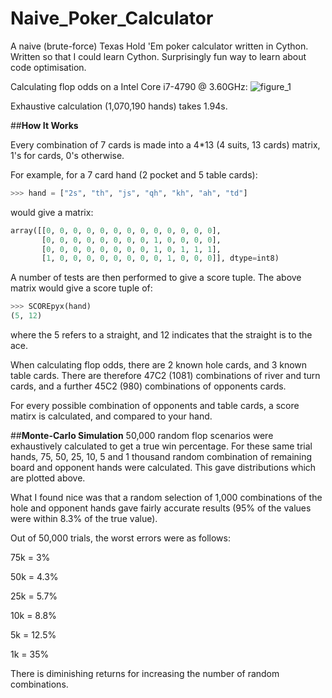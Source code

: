 # Naive_Poker_Calculator
A naive (brute-force) Texas Hold 'Em poker calculator written in Cython. Written so that I could learn Cython. Surprisingly fun way to learn about code optimisation.

Calculating flop odds on a Intel Core i7-4790 @ 3.60GHz:
![figure_1](https://cloud.githubusercontent.com/assets/20742138/20135386/69dad068-a667-11e6-8b37-04ad9285c1e0.png)

Exhaustive calculation (1,070,190 hands) takes 1.94s.

##**How It Works**

Every combination of 7 cards is made into a 4*13 (4 suits, 13 cards) matrix, 1's for cards, 0's otherwise.

For example, for a 7 card hand (2 pocket and 5 table cards):

```python
>>> hand = ["2s", "th", "js", "qh", "kh", "ah", "td"]
```

would give a matrix:

```python
array([[0, 0, 0, 0, 0, 0, 0, 0, 0, 0, 0, 0, 0],
       [0, 0, 0, 0, 0, 0, 0, 0, 1, 0, 0, 0, 0],
       [0, 0, 0, 0, 0, 0, 0, 0, 1, 0, 1, 1, 1],
       [1, 0, 0, 0, 0, 0, 0, 0, 0, 1, 0, 0, 0]], dtype=int8)
```

 A number of tests are then performed to give a score tuple. The above matrix would give a score tuple of:

```python
>>> SCOREpyx(hand)
(5, 12)
```
where the 5 refers to a straight, and 12 indicates that the straight is to the ace.

When calculating flop odds, there are 2 known hole cards, and 3 known table cards.
There are therefore 47C2 (1081) combinations of river and turn cards, and a further 45C2 (980) combinations of opponents cards.

For every possible combination of opponents and table cards, a score matirx is calculated, and compared to your hand.

##**Monte-Carlo Simulation**
50,000 random flop scenarios were exhaustively calculated to get a true win percentage. For these same trial hands, 75, 50, 25, 10, 5 and 1 thousand random combination of remaining board and opponent hands were calculated. This gave distributions which are plotted above.

What I found nice was that a random selection of 1,000 combinations of the hole and opponent hands gave fairly accurate results (95% of the values were within 8.3% of the true value). 

Out of 50,000 trials, the worst errors were as follows:

75k = 3%

50k = 4.3%

25k = 5.7%

10k = 8.8%

5k = 12.5%

1k = 35%

There is diminishing returns for increasing the number of random combinations.
